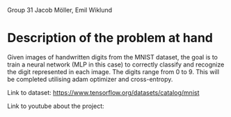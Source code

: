 Group 31 Jacob Möller, Emil Wiklund

# Description of the problem at hand
Given images of handwritten digits from the MNIST dataset, the goal is to train a neural network (MLP in this case) to correctly classify and recognize the digit represented in each image. The digits range from 0 to 9. This will be completed utilising adam optimizer and cross-entropy.

Link to dataset: https://www.tensorflow.org/datasets/catalog/mnist

Link to youtube about the project:


